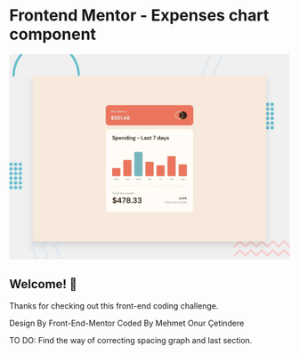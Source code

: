 # Frontend Mentor - Expenses chart component

![Design preview for the Expenses chart component coding challenge](./design/desktop-preview.jpg)

## Welcome! 👋

Thanks for checking out this front-end coding challenge.

Design By Front-End-Mentor Coded By Mehmet Onur Çetindere


TO DO:
Find the way of correcting spacing graph and last section.
